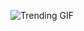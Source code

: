 
<!-- GIF_SECTION -->
![Trending GIF](https://media1.giphy.com/media/v1.Y2lkPThiYjIxNzcyN2hhcXVxNDhrZmw5OXN1dGFiYmFuYXQ1M2phanBqbjZjdXdxaGt2cSZlcD12MV9naWZzX3NlYXJjaCZjdD1n/wQAbcl6iDnawokpLj9/giphy.gif)
<!-- END_GIF_SECTION -->
